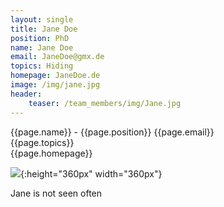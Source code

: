 ```yaml
---
layout: single
title: Jane Doe
position: PhD
name: Jane Doe
email: JaneDoe@gmx.de
topics: Hiding
homepage: JaneDoe.de
image: /img/jane.jpg
header:
    teaser: /team_members/img/Jane.jpg
---
```


{{page.name}} - {{page.position}}
{{page.email}}   
{{page.topics}}  
{{page.homepage}}

![](/team_members/img/Jane.jpg){:height="360px" width="360px"}

Jane is not seen often
